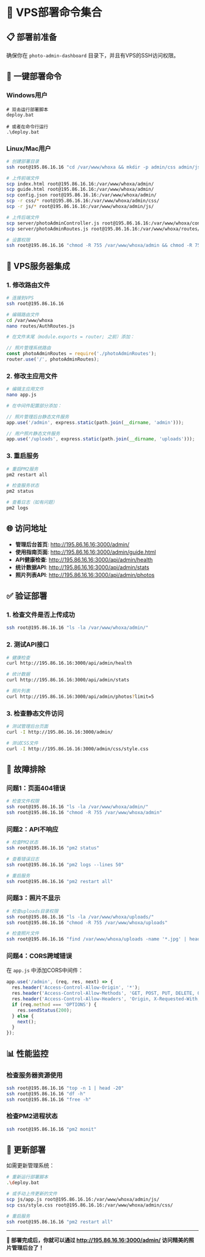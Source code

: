 # 🚀 VPS部署命令集合

## 📋 部署前准备

确保你在 `photo-admin-dashboard` 目录下，并且有VPS的SSH访问权限。

## 🔧 一键部署命令

### Windows用户
```batch
# 双击运行部署脚本
deploy.bat

# 或者在命令行运行
.\deploy.bat
```

### Linux/Mac用户
```bash
# 创建部署目录
ssh root@195.86.16.16 "cd /var/www/whoxa && mkdir -p admin/css admin/js admin/images"

# 上传前端文件
scp index.html root@195.86.16.16:/var/www/whoxa/admin/
scp guide.html root@195.86.16.16:/var/www/whoxa/admin/
scp config.json root@195.86.16.16:/var/www/whoxa/admin/
scp -r css/* root@195.86.16.16:/var/www/whoxa/admin/css/
scp -r js/* root@195.86.16.16:/var/www/whoxa/admin/js/

# 上传后端文件
scp server/photoAdminController.js root@195.86.16.16:/var/www/whoxa/controller/Admin/
scp server/photoAdminRoutes.js root@195.86.16.16:/var/www/whoxa/routes/

# 设置权限
ssh root@195.86.16.16 "chmod -R 755 /var/www/whoxa/admin && chmod -R 755 /var/www/whoxa/uploads"
```

## 🔗 VPS服务器集成

### 1. 修改路由文件
```bash
# 连接到VPS
ssh root@195.86.16.16

# 编辑路由文件
cd /var/www/whoxa
nano routes/AuthRoutes.js

# 在文件末尾（module.exports = router; 之前）添加：
```

```javascript
// 照片管理系统路由
const photoAdminRoutes = require('./photoAdminRoutes');
router.use('/', photoAdminRoutes);
```

### 2. 修改主应用文件
```bash
# 编辑主应用文件
nano app.js

# 在中间件配置部分添加：
```

```javascript
// 照片管理后台静态文件服务
app.use('/admin', express.static(path.join(__dirname, 'admin')));

// 用户照片静态文件服务
app.use('/uploads', express.static(path.join(__dirname, 'uploads')));
```

### 3. 重启服务
```bash
# 重启PM2服务
pm2 restart all

# 检查服务状态
pm2 status

# 查看日志（如有问题）
pm2 logs
```

## 🌐 访问地址

- **管理后台首页**: http://195.86.16.16:3000/admin/
- **使用指南页面**: http://195.86.16.16:3000/admin/guide.html
- **API健康检查**: http://195.86.16.16:3000/api/admin/health
- **统计数据API**: http://195.86.16.16:3000/api/admin/stats
- **照片列表API**: http://195.86.16.16:3000/api/admin/photos

## ✅ 验证部署

### 1. 检查文件是否上传成功
```bash
ssh root@195.86.16.16 "ls -la /var/www/whoxa/admin/"
```

### 2. 测试API接口
```bash
# 健康检查
curl http://195.86.16.16:3000/api/admin/health

# 统计数据
curl http://195.86.16.16:3000/api/admin/stats

# 照片列表
curl http://195.86.16.16:3000/api/admin/photos?limit=5
```

### 3. 检查静态文件访问
```bash
# 测试管理后台页面
curl -I http://195.86.16.16:3000/admin/

# 测试CSS文件
curl -I http://195.86.16.16:3000/admin/css/style.css
```

## 🔧 故障排除

### 问题1：页面404错误
```bash
# 检查文件权限
ssh root@195.86.16.16 "ls -la /var/www/whoxa/admin/"
ssh root@195.86.16.16 "chmod -R 755 /var/www/whoxa/admin"
```

### 问题2：API不响应
```bash
# 检查PM2状态
ssh root@195.86.16.16 "pm2 status"

# 查看错误日志
ssh root@195.86.16.16 "pm2 logs --lines 50"

# 重启服务
ssh root@195.86.16.16 "pm2 restart all"
```

### 问题3：照片不显示
```bash
# 检查uploads目录权限
ssh root@195.86.16.16 "ls -la /var/www/whoxa/uploads/"
ssh root@195.86.16.16 "chmod -R 755 /var/www/whoxa/uploads"

# 检查照片文件
ssh root@195.86.16.16 "find /var/www/whoxa/uploads -name '*.jpg' | head -5"
```

### 问题4：CORS跨域错误
在 `app.js` 中添加CORS中间件：
```javascript
app.use('/admin', (req, res, next) => {
  res.header('Access-Control-Allow-Origin', '*');
  res.header('Access-Control-Allow-Methods', 'GET, POST, PUT, DELETE, OPTIONS');
  res.header('Access-Control-Allow-Headers', 'Origin, X-Requested-With, Content-Type, Accept, Authorization');
  if (req.method === 'OPTIONS') {
    res.sendStatus(200);
  } else {
    next();
  }
});
```

## 📊 性能监控

### 检查服务器资源使用
```bash
ssh root@195.86.16.16 "top -n 1 | head -20"
ssh root@195.86.16.16 "df -h"
ssh root@195.86.16.16 "free -h"
```

### 检查PM2进程状态
```bash
ssh root@195.86.16.16 "pm2 monit"
```

## 🔄 更新部署

如需更新管理系统：
```bash
# 重新运行部署脚本
.\deploy.bat

# 或手动上传更新的文件
scp js/app.js root@195.86.16.16:/var/www/whoxa/admin/js/
scp css/style.css root@195.86.16.16:/var/www/whoxa/admin/css/

# 重启服务
ssh root@195.86.16.16 "pm2 restart all"
```

---

**🎉 部署完成后，你就可以通过 http://195.86.16.16:3000/admin/ 访问精美的照片管理后台了！**
